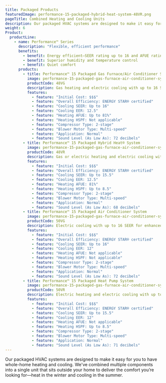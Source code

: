 ```yaml
---
title: Packaged Products
featuredImage: performance-15-packaged-hybrid-heat-system-48VR.png
pageTitle: Combined Heating and Cooling Units
description: Our packaged HVAC systems are designed to make it easy for you to have whole-home heating and cooling. Find yours.
weight: 6
Product:
  productLine:
    - name: Performance™ Series
      description: "Flexible, efficient performance"
      benefits:
        - benefit: Energy efficient—SEER rating up to 16 and AFUE rating up to 81 percent
        - benefit: Superior humidity and temperature control
        - benefit: Quiet comfort
      products:
        - title: Performance™ 15 Packaged Gas Furnace/Air Conditioner System
          image: performance-15-packaged-gas-furnace-air-conditioner-system-48VG.png
          productCode: 48VG
          description: Gas heating and electric cooling with up to 16 SEER for enhanced energy savings with enhanced comfort features.
          features:
            - feature: "Initial Cost: $$$"
            - feature: "Overall Efficiency: ENERGY STAR® certified"
            - feature: "Cooling SEER: Up to 16"
            - feature: "Cooling EER: 12.5"
            - feature: "Heating AFUE: Up to 81%"
            - feature: "Heating HSPF: Not applicable"
            - feature: "Compressor Type: 2-stage"
            - feature: "Blower Motor Type: Multi-speed"
            - feature: "Application: Normal"
            - feature: "Sound Level (As Low As): 72 decibels"
        - title: Performance™ 15 Packaged Hybrid Heat® System
          image: performance-15-packaged-gas-furnace-air-conditioner-system-48VG.png
          productCode: 48VR
          description: Gas or electric heating and electric cooling with up to 15.5 SEER for enhanced energy savings with enhanced comfort features.
          features:
            - feature: "Initial Cost: $$$"
            - feature: "Overall Efficiency: ENERGY STAR® certified"
            - feature: "Cooling SEER: Up to 15.5"
            - feature: "Cooling EER: 12.5"
            - feature: "Heating AFUE: 81%"
            - feature: "Heating HSPF: Up to 8.5"
            - feature: "Compressor Type: 2-stage"
            - feature: "Blower Motor Type: Multi-speed"
            - feature: "Application: Normal"
            - feature: "Sound Level (As Low As): 68 decibels"
        - title: Performance™ 15 Packaged Air Conditioner System
          image: performance-15-packaged-gas-furnace-air-conditioner-system-48VG.png
          productCode: 50VG
          description: Electric cooling with up to 16 SEER for enhanced energy savings with enhanced comfort features.
          features:
            - feature: "Initial Cost: $$$"
            - feature: "Overall Efficiency: ENERGY STAR® certified"
            - feature: "Cooling SEER: Up to 16"
            - feature: "Cooling EER: 12"
            - feature: "Heating AFUE: Not applicable"
            - feature: "Heating HSPF: Not applicable"
            - feature: "Compressor Type: 2-stage"
            - feature: "Blower Motor Type: Multi-speed"
            - feature: "Application: Normal"
            - feature: "Sound Level (As Low As): 72 decibels"
        - title: Performance™ 15 Packaged Heat Pump System
          image: performance-15-packaged-gas-furnace-air-conditioner-system-48VG.png
          productCode: 50VR
          description: Electric heating and electric cooling with up to 15.5 SEER for enhanced energy savings with enhanced comfort features.
          features:
            - feature: "Initial Cost: $$$"
            - feature: "Overall Efficiency: ENERGY STAR® certified"
            - feature: "Cooling SEER: Up to 15.5"
            - feature: "Cooling EER: 12"
            - feature: "Heating AFUE: Not applicable"
            - feature: "Heating HSPF: Up to 8.5"
            - feature: "Compressor Type: 2-stage"
            - feature: "Blower Motor Type: Multi-speed"
            - feature: "Application: Normal"
            - feature: "Sound Level (As Low As): 71 decibels"
---
```


Our packaged HVAC systems are designed to make it easy for you to have whole-home heating and cooling. We've combined multiple components into a single unit that sits outside your home to deliver the comfort you’re looking for—heat in the winter and cooling in the summer.

